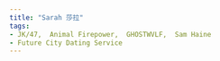 ```yaml
---
title: "Sarah 莎拉"
tags:
- JK/47,  Animal Firepower,  GHOSTWVLF,  Sam Haine
- Future City Dating Service
---
```

